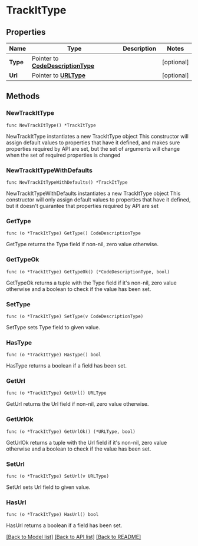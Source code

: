 # TrackItType

## Properties

Name | Type | Description | Notes
------------ | ------------- | ------------- | -------------
**Type** | Pointer to [**CodeDescriptionType**](CodeDescriptionType.md) |  | [optional] 
**Url** | Pointer to [**URLType**](URLType.md) |  | [optional] 

## Methods

### NewTrackItType

`func NewTrackItType() *TrackItType`

NewTrackItType instantiates a new TrackItType object
This constructor will assign default values to properties that have it defined,
and makes sure properties required by API are set, but the set of arguments
will change when the set of required properties is changed

### NewTrackItTypeWithDefaults

`func NewTrackItTypeWithDefaults() *TrackItType`

NewTrackItTypeWithDefaults instantiates a new TrackItType object
This constructor will only assign default values to properties that have it defined,
but it doesn't guarantee that properties required by API are set

### GetType

`func (o *TrackItType) GetType() CodeDescriptionType`

GetType returns the Type field if non-nil, zero value otherwise.

### GetTypeOk

`func (o *TrackItType) GetTypeOk() (*CodeDescriptionType, bool)`

GetTypeOk returns a tuple with the Type field if it's non-nil, zero value otherwise
and a boolean to check if the value has been set.

### SetType

`func (o *TrackItType) SetType(v CodeDescriptionType)`

SetType sets Type field to given value.

### HasType

`func (o *TrackItType) HasType() bool`

HasType returns a boolean if a field has been set.

### GetUrl

`func (o *TrackItType) GetUrl() URLType`

GetUrl returns the Url field if non-nil, zero value otherwise.

### GetUrlOk

`func (o *TrackItType) GetUrlOk() (*URLType, bool)`

GetUrlOk returns a tuple with the Url field if it's non-nil, zero value otherwise
and a boolean to check if the value has been set.

### SetUrl

`func (o *TrackItType) SetUrl(v URLType)`

SetUrl sets Url field to given value.

### HasUrl

`func (o *TrackItType) HasUrl() bool`

HasUrl returns a boolean if a field has been set.


[[Back to Model list]](../README.md#documentation-for-models) [[Back to API list]](../README.md#documentation-for-api-endpoints) [[Back to README]](../README.md)


